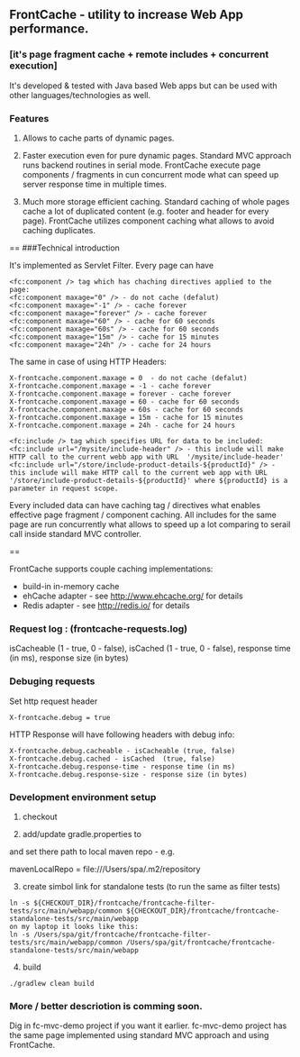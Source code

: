
## FrontCache - utility to increase Web App performance.

### [it's page fragment cache + remote includes + concurrent execution]

It's developed & tested with Java based Web apps but can be used with other languages/technologies as well. 

### Features

1. Allows to cache parts of dynamic pages.

2. Faster execution even for pure dynamic pages.
   Standard MVC approach runs backend routines in serial mode.
   FrontCache execute page components / fragments in cun concurrent mode what can speed up server response time in multiple times.
   
3. Much more storage efficient caching. 
   Standard caching of whole pages cache a lot of duplicated content (e.g. footer and header for every page).
   FrontCache utilizes component caching what allows to avoid caching duplicates. 

==
###Technical introduction

It's implemented as Servlet Filter.
Every page can have 
```
<fc:component /> tag which has chaching directives applied to the page:
<fc:component maxage="0" /> - do not cache (defalut)
<fc:component maxage="-1" /> - cache forever
<fc:component maxage="forever" /> - cache forever
<fc:component maxage="60" /> - cache for 60 seconds
<fc:component maxage="60s" /> - cache for 60 seconds
<fc:component maxage="15m" /> - cache for 15 minutes
<fc:component maxage="24h" /> - cache for 24 hours
```
The same in case of using HTTP Headers:
```
X-frontcache.component.maxage = 0  - do not cache (defalut)
X-frontcache.component.maxage = -1 - cache forever
X-frontcache.component.maxage = forever - cache forever
X-frontcache.component.maxage = 60 - cache for 60 seconds
X-frontcache.component.maxage = 60s - cache for 60 seconds
X-frontcache.component.maxage = 15m - cache for 15 minutes
X-frontcache.component.maxage = 24h - cache for 24 hours
```

```
<fc:include /> tag which specifies URL for data to be included:
<fc:include url="/mysite/include-header" /> - this include will make HTTP call to the current webb app with URL  '/mysite/include-header'
<fc:include url="/store/include-product-details-${productId}" /> - this include will make HTTP call to the current web app with URL '/store/include-product-details-${productId}' where ${productId} is a parameter in request scope.
```

Every included data can have caching tag / directives what enables effective page fragment / component caching.
All includes for the same page are run concurrently what allows to speed up a lot comparing to serail call inside standard MVC controller.

==

FrontCache supports couple caching implementations:
- build-in in-memory cache 
- ehCache adapter - see http://www.ehcache.org/ for details
- Redis adapter - see http://redis.io/ for details
 

### Request log : (frontcache-requests.log)
 isCacheable (1 - true, 0 - false), isCached  (1 - true, 0 - false), response time (in ms), response size (in bytes)
 
### Debuging requests 
Set http request header 
```
X-frontcache.debug = true
```
HTTP Response will have following headers with debug info:

```
X-frontcache.debug.cacheable - isCacheable (true, false)
X-frontcache.debug.cached - isCached  (true, false)
X-frontcache.debug.response-time - response time (in ms)
X-frontcache.debug.response-size - response size (in bytes)
```

### Development environment setup

1. checkout

2. add/update gradle.properties to

and set there path to local maven repo - e.g.

mavenLocalRepo = file:///Users/spa/.m2/repository

3. create simbol link for standalone tests (to run the same as filter tests)

```
ln -s ${CHECKOUT_DIR}/frontcache/frontcache-filter-tests/src/main/webapp/common ${CHECKOUT_DIR}/frontcache/frontcache-standalone-tests/src/main/webapp
on my laptop it looks like this:
ln -s /Users/spa/git/frontcache/frontcache-filter-tests/src/main/webapp/common /Users/spa/git/frontcache/frontcache-standalone-tests/src/main/webapp

```
4. build

```
./gradlew clean build
```
 
 
### More / better descriotion is comming soon. 
Dig in fc-mvc-demo project if you want it earlier. fc-mvc-demo project has the same page implemented using standard MVC approach and using FrontCache.
